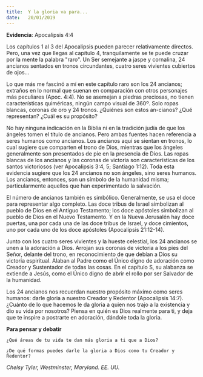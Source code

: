 ```yaml
---
title:  Y la gloria va para...
date:   20/01/2019
---
```


**Evidencia**: Apocalipsis 4:4 

Los capítulos 1 al 3 del Apocalipsis pueden parecer relativamente directos. Pero, una vez que llegas al capítulo 4, tranquilamente se te puede cruzar por la mente la palabra "raro". Un Ser semejante a jaspe y cornalina, 24 ancianos sentados en tronos circundantes, cuatro seres vivientes cubiertos de ojos...

Lo que más me fascinó a mí en este capítulo raro son los 24 ancianos; extraños en lo normal que suenan en comparación con otros personajes más peculiares (Apoc. 4:4). No se asemejan a piedras preciosas, no tienen características quiméricas, ningún campo visual de 360º. Solo ropas blancas, coronas de oro y 24 tronos. ¿Quiénes son estos an-cianos? ¿Qué representan? ¿Cuál es su propósito? 

No hay ninguna indicación en la Biblia ni en la tradición judía de que los ángeles tomen el título de ancianos. Pero ambas fuentes hacen referencia a seres humanos como ancianos. Los ancianos aquí se sientan en tronos, lo cual sugiere que comparten el trono de Dios, mientras que los ángeles generalmente son presentados de pie en la presencia de Dios. Las ropas blancas de los ancianos y las coronas de victoria son características de los santos victoriosos (ver Apocalipsis 3:4, 5; Santiago 1:12). Toda esta evidencia sugiere que los 24 ancianos no son ángeles, sino seres humanos. Los ancianos, entonces, son un símbolo de la humanidad misma; particularmente aquellos que han experimentado la salvación. 

El número de ancianos también es simbólico. Generalmente, se usa el doce para representar algo completo. Las doce tribus de Israel simbolizan al pueblo de Dios en el Antiguo Testamento; los doce apóstoles simbolizan al pueblo de Dios en el Nuevo Testamento. Y en la Nueva Jerusalén hay doce puertas, una por cada una de las doce tribus de Israel, y doce cimientos, uno por cada uno de los doce apóstoles (Apocalipsis 21:12-14). 

Junto con los cuatro seres vivientes y la hueste celestial, los 24 ancianos se unen a la adoración a Dios. Arrojan sus coronas de victoria a los pies del Señor, delante del trono, en reconocimiento de que debían a Dios su victoria espiritual. Alaban al Padre como el Único digno de adoración como Creador y Sustentador de todas las cosas. En el capítulo S, su alabanza se extiende a Jesús, como el Único digno de abrir el rollo por ser Salvador de la humanidad. 

Los 24 ancianos nos recuerdan nuestro propósito máximo como seres humanos: darle gloria a nuestro Creador y Redentor (Apocalipsis 14:7). ¿Cuánto de lo que hacemos le da gloria a quien nos trajo a la existencia y dio su vida por nosotros? Piensa en quién es Dios realmente para ti, y deja que te inspire a postrarte en adoración, dándole toda la gloria. 

**Para pensar y debatir**

`¿Qué áreas de tu vida te dan más gloria a ti que a Dios?`

`¿De qué formas puedes darle la gloria a Dios como tu Creador y Redentor?`

_Chelsy Tyler, Westminster, Maryland. EE. UU._
